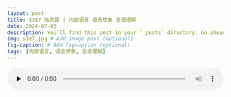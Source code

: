 ```yaml
---
layout: post
title: S3E7 陆灵犀 | 内部语言 语言想象 言语理解
date: 2024-07-03
description: You’ll find this post in your `_posts` directory. Go ahead and edit it and re-build the site to see your changes. # Add post description (optional)
img: s3e7.jpg # Add image post (optional)
fig-caption: # Add figcaption (optional)
tags: [内部语言, 语言想象, 言语理解]
---
```

<audio controls preload="none" style="width: 100%">
    <source src="https://aod.cos.tx.xmcdn.com/storages/46f8-audiofreehighqps/BE/D8/GKwRIMAKyN9cAP0xBAMU9oJ0.m4a" type="audio/mp3" />
</audio>
